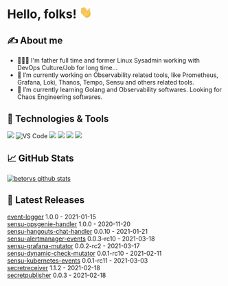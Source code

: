 
# Hello, folks! <img src="https://raw.githubusercontent.com/betorvs/betorvs/main/images/wave.gif" width="30px">

## &#x270d; About me
- 👨‍👩‍👦 I'm father full time and former Linux Sysadmin working with DevOps Culture/Job for long time...
-  🔭 I’m currently working on Observability related tools, like Prometheus, Grafana, Loki, Thanos, Tempo, Sensu and others related tools.
- 🌱 I’m currently learning Golang and Observability softwares. Looking for Chaos Engineering softwares. 

## 🔧 Technologies & Tools
![](https://img.shields.io/badge/OS-Linux-informational?style=flat&logo=linux&logoColor=white&color=2bbc8a)
![VS Code](https://img.shields.io/badge/visualstudiocode-badge-blue.svg?logo=visual-studio-code&style=flat&logoColor=white&color=2bbc8a)
![](https://img.shields.io/badge/Code-Golang-informational?style=flat&logo=go&logoColor=white&color=2bbc8a)
![](https://img.shields.io/badge/Shell-Bash-informational?style=flat&logo=gnu-bash&logoColor=white&color=2bbc8a)
![](https://img.shields.io/badge/Tools-Docker-informational?style=flat&logo=docker&logoColor=white&color=2bbc8a)
![](https://img.shields.io/badge/Tools-Kubernetes-informational?style=flat&logo=kubernetes&logoColor=white&color=2bbc8a)

## &#x1f4c8; GitHub Stats

[![betorvs github stats](https://github-readme-stats.vercel.app/api?username=betorvs&show_icons=true)](https://github.com/betorvs/betorvs)


## 🤔 Latest Releases

[event-logger](https://github.com/betorvs/event-logger/releases/tag/1.0.0) 1.0.0 - 2021-01-15   
[sensu-opsgenie-handler](https://github.com/betorvs/sensu-opsgenie-handler/releases/tag/1.0.0) 1.0.0 - 2020-11-20   
[sensu-hangouts-chat-handler](https://github.com/betorvs/sensu-hangouts-chat-handler/releases/tag/0.0.10) 0.0.10 - 2021-01-21   
[sensu-alertmanager-events](https://github.com/betorvs/sensu-alertmanager-events/releases/tag/0.0.3-rc10) 0.0.3-rc10 - 2021-03-18   
[sensu-grafana-mutator](https://github.com/betorvs/sensu-grafana-mutator/releases/tag/0.0.2-rc2) 0.0.2-rc2 - 2021-03-17   
[sensu-dynamic-check-mutator](https://github.com/betorvs/sensu-dynamic-check-mutator/releases/tag/0.0.1-rc10) 0.0.1-rc10 - 2021-02-11   
[sensu-kubernetes-events](https://github.com/betorvs/sensu-kubernetes-events/releases/tag/0.0.1-rc11) 0.0.1-rc11 - 2021-03-03   
[secretreceiver](https://github.com/betorvs/secretreceiver/releases/tag/1.1.2) 1.1.2 - 2021-02-18   
[secretpublisher](https://github.com/betorvs/secretpublisher/releases/tag/0.0.3) 0.0.3 - 2021-02-18   
